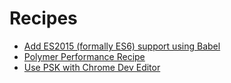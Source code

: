 # Recipes

* [Add ES2015 (formally ES6) support using Babel](add-es2015-support-babel.md)
* [Polymer Performance Recipe](polymer-perf.md)
* [Use PSK with Chrome Dev Editor](chrome-dev-editor.md)
